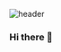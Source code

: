 ![header](https://capsule-render.vercel.app/api?type=waving&color=gradient&height=230&section=footer&text=Welcome👋&fontSize=70&fontAlignY=75&des=Challenge%20and%20Challenge&descAlignY=55)

### Hi there 👋

<!--
**yeonju52/yeonju52** is a ✨ _special_ ✨ repository because its `README.md` (this file) appears on your GitHub profile.

Here are some ideas to get you started:

- 🔭 I’m currently working on ...
- 🌱 I’m currently learning ...
- 👯 I’m looking to collaborate on ...
- 🤔 I’m looking for help with ...
- 💬 Ask me about ...
- 📫 How to reach me: ...
- 😄 Pronouns: ...
- ⚡ Fun fact: ...
-->

